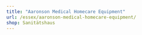 ```yaml
---
title: "Aaronson Medical Homecare Equipment"
url: /essex/aaronson-medical-homecare-equipment/
shop: Sanitätshaus
---
```

